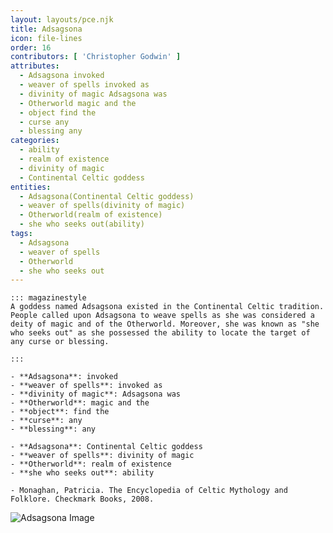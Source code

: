 ```yaml
---
layout: layouts/pce.njk
title: Adsagsona
icon: file-lines
order: 16
contributors: [ 'Christopher Godwin' ]
attributes:
  - Adsagsona invoked
  - weaver of spells invoked as
  - divinity of magic Adsagsona was
  - Otherworld magic and the
  - object find the
  - curse any
  - blessing any
categories:
  - ability
  - realm of existence
  - divinity of magic
  - Continental Celtic goddess
entities:
  - Adsagsona(Continental Celtic goddess)
  - weaver of spells(divinity of magic)
  - Otherworld(realm of existence)
  - she who seeks out(ability)
tags:
  - Adsagsona
  - weaver of spells
  - Otherworld
  - she who seeks out
---
```

``` tab [group1:Info]
::: magazinestyle
A goddess named Adsagsona existed in the Continental Celtic tradition. People called upon Adsagsona to weave spells as she was considered a deity of magic and of the Otherworld. Moreover, she was known as "she who seeks out" as she possessed the ability to locate the target of any curse or blessing.

:::
```
``` tab [group1:Attributes]
- **Adsagsona**: invoked
- **weaver of spells**: invoked as
- **divinity of magic**: Adsagsona was
- **Otherworld**: magic and the
- **object**: find the
- **curse**: any
- **blessing**: any
```
``` tab [group1:Entities]
- **Adsagsona**: Continental Celtic goddess
- **weaver of spells**: divinity of magic
- **Otherworld**: realm of existence
- **she who seeks out**: ability
```
``` tab [group1:Sources]
- Monaghan, Patricia. The Encyclopedia of Celtic Mythology and Folklore. Checkmark Books, 2008.
```
![Adsagsona Image]([None])
